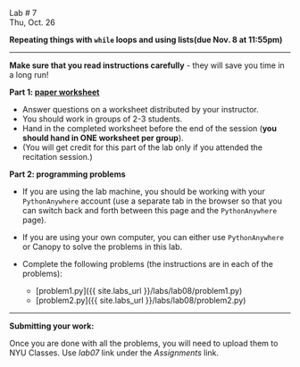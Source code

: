 <div class="recitation">



<div class="column_date">
<p markdown="block">

Lab # 7 <br> 
Thu, Oct. 26

</p>
</div>



<div class="column_recitation" >
<p markdown="block">

__Repeating things with <code>while</code> loops and using lists(due Nov. 8 at 11:55pm)__

---

__Make sure that you read instructions carefully__ - they will save you
time in a long run! 

__Part 1:  [paper worksheet](labs/lab08/lab08.pdf)__ 
- Answer questions on a worksheet distributed by your instructor.
- You should work in groups of 2-3 students. 
- Hand in the completed worksheet before the end of the session 
(__you should hand in ONE worksheet per group__). 
- (You will get credit for this part of the lab only if you attended the recitation session.)

__Part 2: programming problems__ 

- If you are using the lab machine, you should be working with 
your `PythonAnywhere` account (use a separate tab in the browser so
that you can switch back and forth between this page and the `PythonAnywhere` 
page). 
- If you are using your own computer, you can either use `PythonAnywhere` or 
Canopy to solve the problems in this lab. 

- Complete the following problems (the instructions are in each of the problems): 
    - [problem1.py]({{ site.labs_url }}/labs/lab08/problem1.py)
    - [problem2.py]({{ site.labs_url }}/labs/lab08/problem2.py)


--- 

__Submitting your work:__

Once you are done with all the problems, you will need to upload them to 
NYU Classes. Use _lab07_ link under the _Assignments_ link. 

</p>
</div>



</div>
